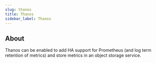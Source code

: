 ```yaml
---
slug: thanos
title: Thanos
sidebar_label: Thanos
---
```


## About

Thanos can be enabled to add HA support for Prometheus (and log term retention of metrics) and store metrics in an object storage service.